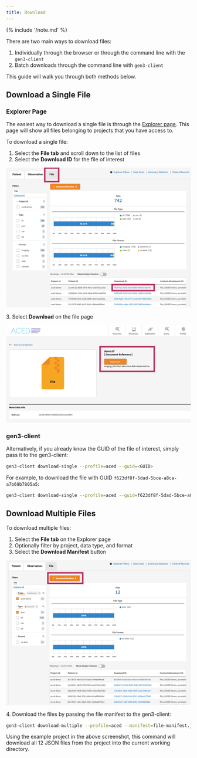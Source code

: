 ```yaml
---
title: Download
---
```


{% include '/note.md' %}

There are two main ways to download files:

1. Individually through the browser or through the command line with the `gen3-client`
2. Batch downloads through the command line with `gen3-client`

This guide will walk you through both methods below.

## Download a Single File

### Explorer Page

The easiest way to download a single file is through the [Explorer page](https://aced-idp.org/Explorer). This page will show all files belonging to projects that you have access to.

To download a single file:

1. Select the **File tab** and scroll down to the list of files
2. Select the **Download ID** for the file of interest

<a href="https://aced-idp.org/Explorer">![File list](file-list.png)</a>

3\. Select **Download** on the file page

<a href="https://aced-idp.org/Explorer">![Download single file](download-single-file.png)</a>

### gen3-client

Alternatively, if you already know the GUID of the file of interest, simply pass it to the gen3-client:

```sh
gen3-client download-single --profile=aced --guid=<GUID>
```

For example, to download the file with GUID `f623df8f-5dad-5bce-a8ca-a7b69b7805a5`:

```sh
gen3-client download-single --profile=aced --guid=f623df8f-5dad-5bce-a8ca-a7b69b7805a5
```

## Download Multiple Files

To download multiple files:

1. Select the **File tab** on the Explorer page
2. Optionally filter by project, data type, and format
3. Select the **Download Manifest** button

<a href="https://aced-idp.org/Explorer">![File manifest](file-manifest.png)</a>

4\. Download the files by passing the file manifest to the gen3-client:

```sh
gen3-client download-multiple --profile=aced --manifest=file-manifest.json
```

Using the example project in the above screenshot, this command will download all 12 JSON files from the project into the current working directory.
